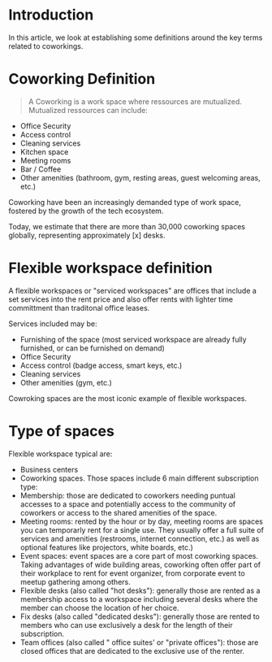 # Introduction

In this article, we look at establishing some definitions around the key terms related to coworkings.


# Coworking Definition

> A Coworking is a work space where ressources are mutualized. Mutualized ressources can include:
- Office Security
- Access control
- Cleaning services
- Kitchen space
- Meeting rooms
- Bar / Coffee
- Other amenities (bathroom, gym, resting areas, guest welcoming areas, etc.)

Coworking have been an increasingly demanded type of work space, fostered by the growth of the tech ecosystem.

Today, we estimate that there are more than 30,000 coworking spaces globally, representing approximately [x] desks.


# Flexible workspace definition

A flexible workspaces or "serviced workspaces" are offices that include a set services into the rent price and also offer rents with lighter time committment than traditonal office leases.

Services included may be:
- Furnishing of the space (most serviced workspace are already fully furnished, or can be furnished on demand)
- Office Security
- Access control (badge access, smart keys, etc.)
- Cleaning services
- Other amenities (gym, etc.)

Cowroking spaces are the most iconic example of flexible workspaces.



# Type of spaces

Flexible workspace typical are:
- Business centers
- Coworking spaces. Those spaces include 6 main different subscription type:
 - Membership: those are dedicated to coworkers needing puntual accesses to a space and potentially access to the community of coworkers or access to the shared amenities of the space.
 - Meeting rooms: rented by the hour or by day, meeting rooms are spaces you can temporarly rent for a single use. They usually offer a full suite of services and amenities (restrooms, internet connection, etc.) as well as optional features like projectors, white boards, etc.)
 - Event spaces: event spaces are a core part of most coworking spaces. Taking advantages of wide building areas, coworking often offer part of their workplace to rent for event organizer, from corporate event to meetup gathering among others.
 - Flexible desks (also called "hot desks"): generally those are rented as a membership access to a workspace including several desks where the member can choose the location of her choice.
 - Fix desks (also called "dedicated desks"): generally those are rented to members who can use exclusively a desk for the length of their subscription. 
 - Team offices (also called " office suites' or "private offices"): those are closed offices that are dedicated to the exclusive use of the renter.


